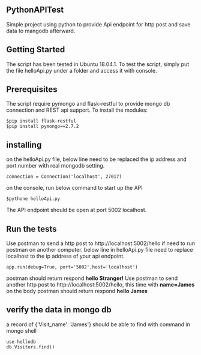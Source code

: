 ## PythonAPITest
Simple project using python to provide Api endpoint for http post and save data to mangodb afterward.

## Getting Started
The script has been tested in Ubuntu 18.04.1. To test the script, simply put the file helloApi.py under a folder and access it with console.

## Prerequisites
The script require pymongo and flask-restful to provide mongo db connection and REST api support. To install the modules:
```
$pip install flask-restful
$pip install pymongo==2.7.2
```

## installing
on the helloApi.py file, below line need to be replaced the ip address and port number with real mongodb setting. 
```
connection = Connection('localhost', 27017)
```
on the console, run below command to start up the API
```
$pythone helloApi.py
```
The API endpoint should be open at port 5002 localhost.

## Run the tests
Use postman to send a http post to http://localhost:5002/hello
if need to run postman on another computer. below line in helloApi.py file need to replace localhost to the ip address of your api endpoint.
```
app.run(debug=True, port='5002',host='localhost')
```
postman should return respond **hello Stranger!**
Use postman to send another http post to http://localhost:5002/hello, this time with **name=James** on the body 
postman should return respond **hello James**

## verify the data in mongo db
a record of {'Visit_name': 'James'} should be able to find with command in mongo shell
```
use hellodb
db.Visitors.find()
```

